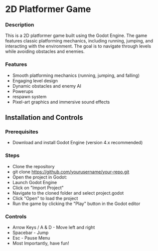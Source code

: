 # **2D Platformer Game**

### **Description**

This is a 2D platformer game built using the Godot Engine. The game features classic platforming mechanics, including running, jumping, and interacting with the environment. The goal is to navigate through levels while avoiding obstacles and enemies.

### **Features**
- Smooth platforming mechanics (running, jumping, and falling)
- Engaging level design
- Dynamic obstacles and enemy AI
- Powerups
- respawn system
- Pixel-art graphics and immersive sound effects

## **Installation and Controls**

### **Prerequisites**
- Download and install Godot Engine (version 4.x recommended)

### **Steps**
- Clone the repository
- git clone https://github.com/yourusername/your-repo.git
- Open the project in Godot:
- Launch Godot Engine
- Click on "Import Project"
- Navigate to the cloned folder and select project.godot
- Click "Open" to load the project
- Run the game by clicking the "Play" button in the Godot editor

### **Controls**
- Arrow Keys / A & D - Move left and right
- Spacebar - Jump
- Esc - Pause Menu
- Most Importantly, have fun!

